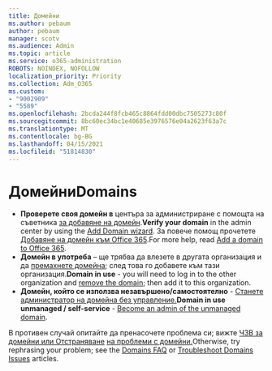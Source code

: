 ```yaml
---
title: Домейни
ms.author: pebaum
author: pebaum
manager: scotv
ms.audience: Admin
ms.topic: article
ms.service: o365-administration
ROBOTS: NOINDEX, NOFOLLOW
localization_priority: Priority
ms.collection: Adm_O365
ms.custom:
- "9002909"
- "5589"
ms.openlocfilehash: 2bcda244f8fcb465c8864fdd00dbc7505273c80f
ms.sourcegitcommit: 8bc60ec34bc1e40685e3976576e04a2623f63a7c
ms.translationtype: MT
ms.contentlocale: bg-BG
ms.lasthandoff: 04/15/2021
ms.locfileid: "51814830"
---
```

# <a name="domains"></a><span data-ttu-id="9edb4-102">Домейни</span><span class="sxs-lookup"><span data-stu-id="9edb4-102">Domains</span></span>

- <span data-ttu-id="9edb4-103">**Проверете своя домейн в** центъра за администриране с помощта на съветника [за добавяне на домейн](https://admin.microsoft.com/Adminportal#/Domains/Wizard).</span><span class="sxs-lookup"><span data-stu-id="9edb4-103">**Verify your domain** in the admin center by using the [Add Domain wizard](https://admin.microsoft.com/Adminportal#/Domains/Wizard).</span></span> <span data-ttu-id="9edb4-104">За повече помощ прочетете [Добавяне на домейн към Office 365](https://docs.microsoft.com/microsoft-365/admin/setup/add-domain?view=o365-worldwide).</span><span class="sxs-lookup"><span data-stu-id="9edb4-104">For more help, read [Add a domain to Office 365](https://docs.microsoft.com/microsoft-365/admin/setup/add-domain?view=o365-worldwide).</span></span>
- <span data-ttu-id="9edb4-105">**Домейн в употреба** – ще трябва да влезете в другата организация и да [премахнете домейна](https://docs.microsoft.com/microsoft-365/admin/get-help-with-domains/remove-a-domain?view=o365-worldwide); след това го добавете към тази организация.</span><span class="sxs-lookup"><span data-stu-id="9edb4-105">**Domain in use** - you will need to log in to the other organization and [remove the domain](https://docs.microsoft.com/microsoft-365/admin/get-help-with-domains/remove-a-domain?view=o365-worldwide); then add it to this organization.</span></span>
- <span data-ttu-id="9edb4-106">**Домейн, който се използва незавършено/самостоятелно**  -  [Станете администратор на домейна без управление.](https://docs.microsoft.com/azure/active-directory/users-groups-roles/domains-admin-takeover)</span><span class="sxs-lookup"><span data-stu-id="9edb4-106">**Domain in use unmanaged / self-service** - [Become an admin of the unmanaged domain](https://docs.microsoft.com/azure/active-directory/users-groups-roles/domains-admin-takeover).</span></span>

<span data-ttu-id="9edb4-107">В противен случай опитайте да пренасочете проблема си; вижте [ЧЗВ за домейни или Отстраняване](https://docs.microsoft.com/microsoft-365/admin/setup/domains-faq?view=o365-worldwide) [на проблеми с домейни.](https://docs.microsoft.com/microsoft-365/admin/get-help-with-domains/find-and-fix-issues?view=o365-worldwide)</span><span class="sxs-lookup"><span data-stu-id="9edb4-107">Otherwise, try rephrasing your problem; see the [Domains FAQ](https://docs.microsoft.com/microsoft-365/admin/setup/domains-faq?view=o365-worldwide) or [Troubleshoot Domains Issues](https://docs.microsoft.com/microsoft-365/admin/get-help-with-domains/find-and-fix-issues?view=o365-worldwide) articles.</span></span>
